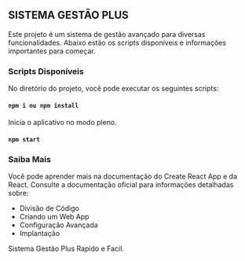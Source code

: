 ## SISTEMA GESTÃO PLUS

Este projeto é um sistema de gestão avançado para diversas funcionalidades. Abaixo estão os scripts disponíveis e informações importantes para começar.

### Scripts Disponíveis

No diretório do projeto, você pode executar os seguintes scripts:

#### `npm i ou npm install`

Inicia o aplicativo no modo pleno.

#### `npm start`

### Saiba Mais

Você pode aprender mais na documentação do Create React App e da React. Consulte a documentação oficial para informações detalhadas sobre:

- Divisão de Código
- Criando um Web App
- Configuração Avançada
- Implantação

Sistema Gestão Plus Rapido e Facil.
